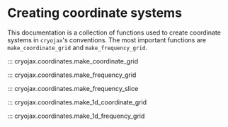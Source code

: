# Creating coordinate systems

This documentation is a collection of functions used to create coordinate systems in `cryojax`'s conventions. The most important functions are `make_coordinate_grid` and `make_frequency_grid`.

::: cryojax.coordinates.make_coordinate_grid

::: cryojax.coordinates.make_frequency_grid

::: cryojax.coordinates.make_frequency_slice

::: cryojax.coordinates.make_1d_coordinate_grid

::: cryojax.coordinates.make_1d_frequency_grid

